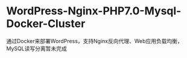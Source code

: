 # WordPress-Nginx-PHP7.0-Mysql-Docker-Cluster
通过Docker来部署WordPress，支持Nginx反向代理、Web应用负载均衡，MySQL读写分离暂未完成
